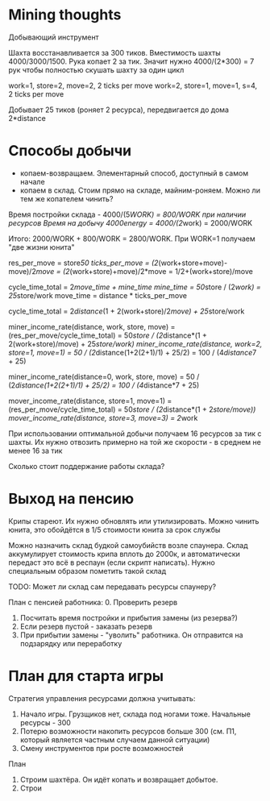 # Mining thoughts #

Добывающий инструмент

Шахта восстанавливается за 300 тиков. Вместимость шахты 4000/3000/1500. Рука копает 2 за тик. Значит нужно 4000/(2*300) = 7 рук чтобы полностью скушать шахту за один цикл


work=1, store=2, move=2, 2 ticks per move
work=2, store=1, move=1, s=4, 2 ticks per move

Добывает 25 тиков (роняет 2 ресурса), передвигается до дома 2*distance

# Способы добычи #
- копаем-возвращаем. Элементарный способ, доступный в самом начале
- копаем в склад. Стоим прямо на складе, майним-роняем. Можно ли тем же копателем чинить?

Время постройки склада - 4000/(5*WORK) = 800/WORK при наличии ресурсов
Время на добычу 4000energy = 4000/(2*work) = 2000/WORK

Итого: 2000/WORK + 800/WORK = 2800/WORK. При WORK=1 получаем "две жизни юнита"


res_per_move = store*50
ticks_per_move = (2*(work+store+move)-move)/2*move = (2*(work+store)+move)/2*move = 1/2+(work+store)/move

cycle_time_total = 2*move_time + mine_time
mine_time = 50*store / (2*work) = 25*store/work
move_time = distance * ticks_per_move

cycle_time_total = 2*distance*(1 + 2(work+store)/2*move) + 25*store/work

miner_income_rate(distance, work, store, move) = (res_per_move/cycle_time_total) =  50*store / (2*distance*(1 + 2(work+store)/move) + 25*store/work) 
miner_income_rate(distance, work=2, store=1, move=1) = 50 / (2*distance(1+2(2+1)/1) + 25/2) = 100 / (4*distance*7 + 25)

miner_income_rate(distance=0, work, store, move) = 50 / (2*distance(1+2(2+1)/1) + 25/2) = 100 / (4*distance*7 + 25)

mover_income_rate(distance, store=1, move=1) = (res_per_move/cycle_time_total) = 50*store / (2*distance*(1 + 2*store/move))
mover_income_rate(distance, store=3, move=3) = 2*work 

При использовании оптимальной добычи получаем 16 ресурсов за тик с шахты. Их нужно отвозить примерно на той же скорости - в среднем не менее 16 за тик

Сколько стоит поддержание работы склада?

# Выход на пенсию #

Крипы стареют. Их нужно обновлять или утилизировать. Можно чинить юнита, это обойдётся в 1/5 стоимости юнита за срок службы

Можно назначить склад будкой самоубийств возле спаунера. Склад аккумулирует стоимость крипа вплоть до 2000к, и автоматически передаст это всё в респаун (если скрипт написать). Нужно специальным образом пометить такой склад

TODO: Может ли склад сам передавать ресурсы спаунеру?

План с пенсией работника:
0. Проверить резерв
1. Посчитать время постройки и прибытия замены (из резерва?)
2. Если резерв пустой - заказать резерв
3. При прибытии замены - "уволить" работника. Он отправится на подзарядку или переработку

# План для старта игры #

Стратегия управления ресурсами должна учитывать:
1. Начало игры. Грузщиков нет, склада под ногами тоже. Начальные ресурсы - 300
2. Потерю возможности накопить ресурсов больше 300 (см. П1, который является частным случаем данной ситуации)
3. Смену инструментов при росте возможностей

План
1. Строим шахтёра. Он идёт копать и возвращает добытое. 
2. Строи
